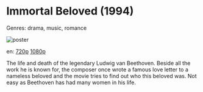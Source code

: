 # Immortal Beloved (1994)

Genres: drama, music, romance

![poster](http://image.tmdb.org/t/p/w500/meRFVzGpBJiObWfdtOoNr0UPsP4.jpg)

en:
  [720p](magnet:?xt=urn:btih:0797222A98DAD26C1C63927ED5F717B6A8E805E5&tr=udp://glotorrents.pw:6969/announce&tr=udp://tracker.opentrackr.org:1337/announce&tr=udp://torrent.gresille.org:80/announce&tr=udp://tracker.openbittorrent.com:80&tr=udp://tracker.coppersurfer.tk:6969&tr=udp://tracker.leechers-paradise.org:6969&tr=udp://p4p.arenabg.ch:1337&tr=udp://tracker.internetwarriors.net:1337)
  [1080p](magnet:?xt=urn:btih:81FA4BF345A60E616A737153078958D4F943B22C&tr=udp://glotorrents.pw:6969/announce&tr=udp://tracker.opentrackr.org:1337/announce&tr=udp://torrent.gresille.org:80/announce&tr=udp://tracker.openbittorrent.com:80&tr=udp://tracker.coppersurfer.tk:6969&tr=udp://tracker.leechers-paradise.org:6969&tr=udp://p4p.arenabg.ch:1337&tr=udp://tracker.internetwarriors.net:1337)
  


The life and death of the legendary Ludwig van Beethoven. Beside all the work he is known for, the composer once wrote a famous love letter to a nameless beloved and the movie tries to find out who this beloved was. Not easy as Beethoven has had many women in his life.